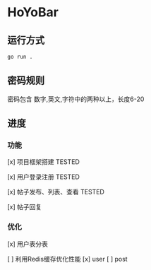 # HoYoBar

## 运行方式

```bash
go run .
```

## 密码规则

密码包含 数字,英文,字符中的两种以上，长度6-20

## 进度

### 功能

[x] 项目框架搭建 TESTED

[x] 用户登录注册 TESTED

[x] 帖子发布、列表、查看 TESTED

[x] 帖子回复

### 优化

[x] 用户表分表

[ ] 利用Redis缓存优化性能
    [x] user
    [ ] post
